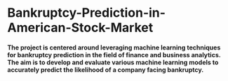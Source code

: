 # Bankruptcy-Prediction-in-American-Stock-Market

#### The project is centered around leveraging machine learning techniques for bankruptcy prediction in the field of finance and business analytics. The aim is to develop and evaluate various machine learning models to accurately predict the likelihood of a company facing bankruptcy. 
